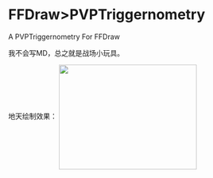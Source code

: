 # FFDraw>PVPTriggernometry
 A PVPTriggernometry For FFDraw

 我不会写MD，总之就是战场小玩具。

地天绘制效果：
<img src="https://media.discordapp.net/attachments/964422812464975892/1107708609313378434/e6ceb3d7f8d2b32d.png" width = "277" height = "211" div align=center />
 
